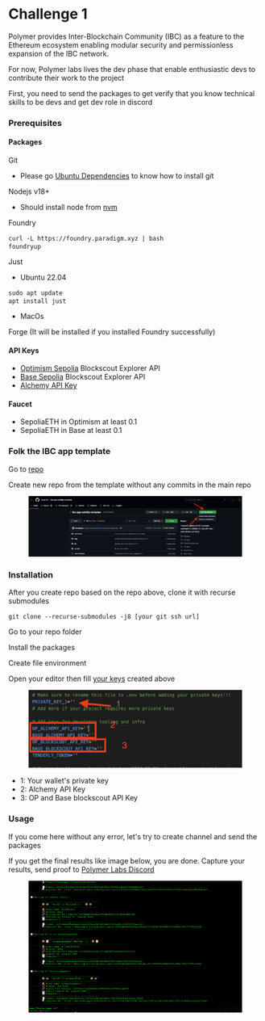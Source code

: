 # Challenge 1

Polymer provides Inter-Blockchain Community (IBC) as a feature to the Ethereum ecosystem enabling modular security and permissionless expansion of the IBC network.

For now, Polymer labs lives the dev phase that enable enthusiastic devs to contribute their work to the project

First, you need to send the packages to get verify that you know technical skills to be devs and get dev role in discord

### Prerequisites <a href="#prerequisites" id="prerequisites"></a>

#### Packages <a href="#packages" id="packages"></a>

Git

* Please go [Ubuntu Dependencies](../ubuntu-dependencies.md) to know how to install git

Nodejs v18+

* Should install node from [nvm](https://github.com/nvm-sh/nvm)

Foundry

```
curl -L https://foundry.paradigm.xyz | bash
foundryup
```

Just

* Ubuntu 22.04

```
sudo apt update
apt install just
```

* MacOs

Forge (It will be installed if you installed Foundry successfully)

#### API Keys <a href="#api-keys" id="api-keys"></a>

* [Optimism Sepolia](https://optimism-sepolia.blockscout.com/account/api-key) Blockscout Explorer API
* [Base Sepolia](https://base-sepolia.blockscout.com/account/api-key) Blockscout Explorer API
* [Alchemy API Key](https://docs.alchemy.com/docs/alchemy-quickstart-guide)

#### Faucet <a href="#faucet" id="faucet"></a>

* SepoliaETH in Optimism at least 0.1
* SepoliaETH in Base at least 0.1

### Folk the IBC app template <a href="#folk-the-ibc-app-template" id="folk-the-ibc-app-template"></a>

Go to [repo](https://github.com/open-ibc/ibc-app-solidity-template/tree/main)

Create new repo from the template without any commits in the main repo

<figure><img src="../.gitbook/assets/image (56).png" alt=""><figcaption></figcaption></figure>

### Installation <a href="#installation" id="installation"></a>

After you create repo based on the repo above, clone it with recurse submodules

```
git clone --recurse-submodules -j8 [your git ssh url]
```

Go to your repo folder

Install the packages

Create file environment

Open your editor then fill [your keys](https://about/polymer-labs/challenge-1#api-keys) created above

<figure><img src="../.gitbook/assets/image (28).png" alt=""><figcaption></figcaption></figure>

* 1: Your wallet's private key
* 2: Alchemy API Key
* 3: OP and Base blockscout API Key

### Usage <a href="#usage" id="usage"></a>

If you come here without any error, let's try to create channel and send the packages

If you get the final results like image below, you are done. Capture your results, send proof to [Polymer Labs Discord](https://discord.com/channels/839903468750635039/1213267408370794506)

<figure><img src="../.gitbook/assets/image (29).png" alt=""><figcaption></figcaption></figure>

